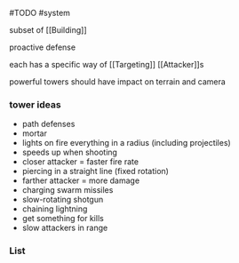 #TODO 
#system 

subset of [[Building]]

proactive defense

each has a specific way of [[Targeting]] [[Attacker]]s

powerful towers should have impact on terrain and camera

### tower ideas
- path defenses
- mortar
- lights on fire everything in a radius (including projectiles)
- speeds up when shooting
- closer attacker = faster fire rate
- piercing in a straight line (fixed rotation)
- farther attacker = more damage
- charging swarm missiles
- slow-rotating shotgun
- chaining lightning
- get something for kills
- slow attackers in range

### List